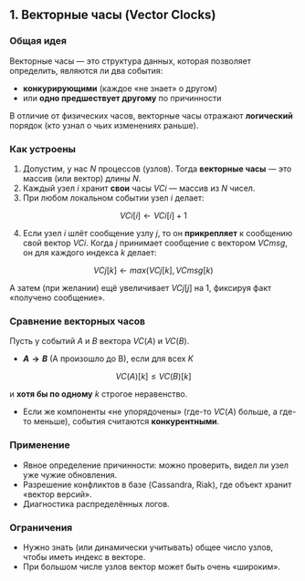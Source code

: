 ## 1. Векторные часы (Vector Clocks)

### Общая идея

Векторные часы — это структура данных, которая позволяет определить, являются ли два события:

- **конкурирующими** (каждое «не знает» о другом)
- или **одно предшествует другому** по причинности

В отличие от физических часов, векторные часы отражают **логический** порядок (кто узнал о чьих изменениях раньше).

### Как устроены

1. Допустим, у нас $N$ процессов (узлов). Тогда **векторные часы** — это массив (или вектор) длины $N$.
2. Каждый узел $i$ хранит **свои** часы $VCi​$ — массив из $N$ чисел.
3. При любом локальном событии узел $i$ делает:

$$VCi[i]←VCi[i]+1$$

4. Если узел $i$ шлёт сообщение узлу $j$, то он **прикрепляет** к сообщению свой вектор $VCi$​. Когда $j$ принимает сообщение с вектором $VCmsg​$, он для каждого индекса $k$ делает:

$$VCj[k]←max⁡(VCj[k],VCmsg​[k)$$

А затем (при желании) ещё увеличивает $VCj[j]$ на 1, фиксируя факт «получено сообщение».

### Сравнение векторных часов

Пусть у событий $A$ и $B$ вектора $VC(A)$ и $VC(B)$.

- **$A→B$** (A произошло до B), если для всех $K$

$$VC(A)[k]  ≤  VC(B)[k]$$

и **хотя бы по одному** $k$ строгое неравенство.

- Если же компоненты «не упорядочены» (где-то $VC(A)$ больше, а где-то меньше), события считаются **конкурентными**.

### Применение

- Явное определение причинности: можно проверить, видел ли узел уже чужие обновления.
- Разрешение конфликтов в базе (Cassandra, Riak), где объект хранит «вектор версий».
- Диагностика распределённых логов.

### Ограничения

- Нужно знать (или динамически учитывать) общее число узлов, чтобы иметь индекс в векторе.
- При большом числе узлов вектор может быть очень «широким».